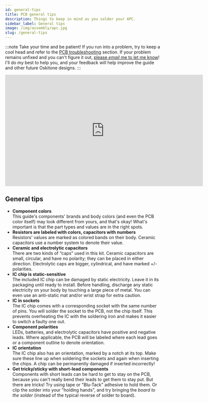 ```yaml
---
id: general-tips
title: PCB general tips
description: Things to keep in mind as you solder your APC.
sidebar_label: General tips
image: /img/assembly/apc.jpg
slug: /general-tips
---
```


:::note
Take your time and be patient! If you run into a problem, try to keep a cool head and refer to the [PCB troubleshooting](pcb-troubleshooting.md) section. If your problem remains unfixed and you can't figure it out, [please _email_ me to let me know](https://www.oskitone.com/contact)! I'll do my best to help you, and your feedback will help improve the guide and other future Oskitone designs.
:::

<iframe src="https://player.vimeo.com/video/647507121?h=e02ab3c510" width="640" height="360" frameborder="0" allow="autoplay; fullscreen; picture-in-picture" allowfullscreen></iframe>

## General tips

- **Component colors**<br />
  This guide's components' brands and body colors (and even the PCB color itself) may look different from yours, and that's okay! What's important is that the part types and values are in the right spots.
- **Resistors are labeled with colors, capacitors with numbers**<br />
  Resistors' values are marked as colored bands on their body. Ceramic capacitors use a number system to denote their value.
- **Ceramic and electrolytic capacitors**<br />
  There are two kinds of “caps” used in this kit. Ceramic capacitors are small, circular, and have no polarity; they can be placed in either direction. Electrolytic caps are bigger, cylindrical, and have marked +/- polarities.
- **IC chip is static-sensitive**<br />
  The included IC chip can be damaged by static electricity. Leave it in its packaging until ready to install. Before handling, discharge any static electricity on your body by touching a large piece of metal. You can even use an anti-static mat and/or wrist strap for extra caution.
- **IC in sockets**<br />
  The IC chip comes with a corresponding socket with the same number of pins. You will solder the socket to the PCB, not the chip itself. This prevents overheating the IC with the soldering iron and makes it easier to switch a faulty one out.
- **Component polarities**<br />
  LEDs, batteries, and electrolytic capacitors have positive and negative leads. Where applicable, the PCB will be labeled where each lead goes or a component outline to denote orientation.
- **IC orientation**<br />
  The IC chip also has an orientation, marked by a notch at its top. Make sure these line up when soldering the sockets and again when inserting the chips. A chip can be permanently damaged if inserted incorrectly!
- **Get tricky/sticky with short-lead components**<br />
  Components with short leads can be hard to get to stay on the PCB, because you can't really bend their leads to get them to stay put. But there are tricks! Try using tape or "Blu-Tack" adhesive to hold them. Or clip the solder into your "holding hands", and try bringing the _board to the solder_ (instead of the typical reverse of solder to board).
